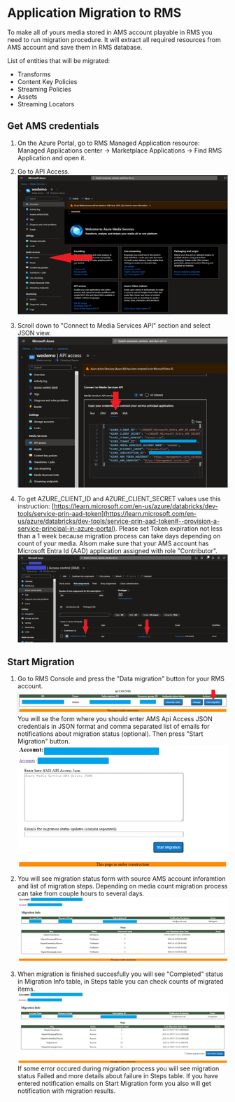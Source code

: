 # Application Migration to RMS

To make all of yours media stored in AMS account playable in RMS you need to run migration procedure. It will extract all required resources from AMS account and save them in RMS database.

List of entities that will be migrated:
- Transforms
- Content Key Policies
- Streaming Policies
- Assets
- Streaming Locators

## Get AMS credentials
1. On the Azure Portal, go to RMS Managed Application resource: Managed Applications center -> Marketplace Applications -> Find RMS Application and open it.

2. Go to API Access.
      ![Console credentials](img/data-migration-select-api.png)

3. Scroll down to "Connect to Media Services API" section and select JSON view.
      ![Console credentials](img/data-migration-json.png)

4. To get AZURE_CLIENT_ID and AZURE_CLIENT_SECRET values use this instruction: [https://learn.microsoft.com/en-us/azure/databricks/dev-tools/service-prin-aad-token](https://learn.microsoft.com/en-us/azure/databricks/dev-tools/service-prin-aad-token#--provision-a-service-principal-in-azure-portal). Please set Token expiration not less than a 1 week because migration process can take days depending on count of your media. Alsom make sure that your AMS account has Microsoft Entra Id (AAD) application assigned with role "Contributor".
      ![Console credentials](img/data-migration-iam.png)
   
## Start Migration

1. Go to RMS Console and press the "Data migration" button for your RMS account.
      ![Console credentials](img/data-migration-console.png)
You will se the form where you should enter AMS Api Access JSON credentials in JSON format and comma separated list of emails for notifications about migration status (optional). Then press "Start Migration" button.
      ![Console credentials](img/data-migration-start.png)

2. You will see migration status form with source AMS account inforamtion and list of migration steps. Depending on media count migration process can take from couple hours to several days.
      ![Console credentials](img/data-migration-inprogress.png)

3. When migration is finished succesfully you will see "Completed" status in Migration Info table, in Steps table you can check counts of migrated items.
      ![Console credentials](img/data-migration-finished.png)
   If some error occured during migration process you will see migration status Failed and more details about failure in Steps table. If you have entered notification emails on Start Migration form you also will get notification with migration results.
